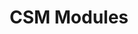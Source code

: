 ---
title: "CSM Modules"
linkTitle: "CSM Modules"
description: Installation of Dell CSM Modules using Dell CSM Operator
weight: 1
---